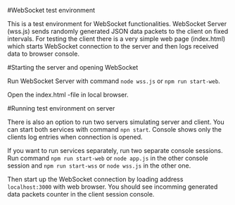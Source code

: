 #WebSocket test environment

This is a test environment for WebSocket functionalities. WebSocket Server (wss.js) sends randomly generated JSON data packets to the client on fixed intervals. For testing the client there is a very simple web page (index.html) which starts WebSocket connection to the server and then logs received data to browser console.

#Starting the server and opening WebSocket

Run WebSocket Server with command `node wss.js` or `npm run start-web`.

Open the index.html -file in local browser.

#Running test environment on server

There is also an option to run two servers simulating server and client. You can start both services with command `npn start`. Console shows only the clients log entries when connection is opened.

If you want to run services separately, run two separate console sessions. Run command `npm run start-web` or `node app.js` in the other console session and `npm run start-wss` or `node wss.js` in the other one.

Then start up the WebSocket connection by loading address `localhost:3000` with web browser. You should see incomming generated data packets counter in the client session console.